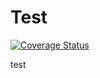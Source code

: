 # Test
[![Coverage Status](https://coveralls.io/repos/github/DavidKimDY/Test_Coveralls/badge.svg?branch=master)](https://coveralls.io/github/DavidKimDY/Test_Coveralls?branch=master)

test
